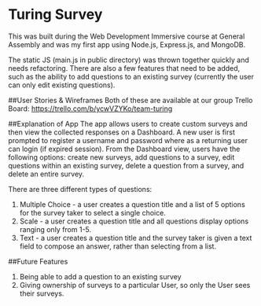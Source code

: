 # Turing Survey
This was built during the Web Development Immersive course at General Assembly and was my first app using Node.js, Express.js, and MongoDB.

The static JS (main.js in public directory) was thrown together quickly and needs refactoring.  There are also a few features that need to be added, such as the ability to add questions to an existing survey (currently the user can only edit existing questions).

##User Stories & Wireframes
Both of these are available at our group Trello Board: https://trello.com/b/ycwVZYKo/team-turing

##Explanation of App
The app allows users to create custom surveys and then view the collected responses on a Dashboard. A new user is first prompted to register a username and password where as a returning user can login (if expired session). From the Dashboard view, users have the following options: create new surveys, add questions to a survey, edit questions within an existing survey, delete a question from a survey, and delete an entire survey.

There are three different types of questions:
1. Multiple Choice - a user creates a question title and a list of 5 options for the survey taker to select a single choice.
2. Scale - a user creates a question title and all questions display options ranging only from 1-5.
3. Text - a user creates a question title and the survey taker is given a text field to compose an answer, rather than selecting from a list.

##Future Features
1. Being able to add a question to an existing survey
2. Giving ownership of surveys to a particular User, so only the User sees their surveys.
